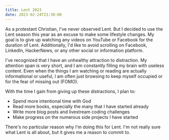 ```yaml
---
title: Lent 2023 
date: 2023-02-24T23:30:00
---
```


As a protestant Christian, I've never observed Lent. But I decided to use the Lent season this year as an excuse to make some lifestyle changes. My goal is to give up watching any videos on YouTube or Facebook for the duration of Lent. Additionally, I'd like to avoid scrolling on Facebook, LinkedIn, HackerNews, or any other social or information platform.

I've recognized that I have an unhealthy attraction to distraction. My attention span is very short, and I am constantly filling my brain with useless content. Even when the things I am watching or reading are actually informational or useful, I am often just browsing to keep myself occupied or for the fear of missing out (FOMO).

With the time I gain from giving up these distractions, I plan to:
- Spend more intentional time with God
- Read more books, especially the many that I have started already
- Write more blog posts and livestream coding challenges
- Make progress on the numerous side projects I have started

There's no particular reason why I'm doing this for Lent. I'm not really sure what Lent is all about, but it gives me a reason to commit to.